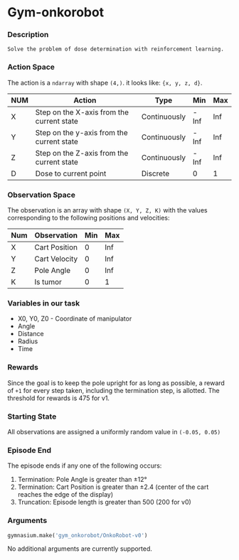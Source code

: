 # Gym-onkorobot

### Description
    Solve the problem of dose determination with reinforcement learning.

### Action Space

The action is a `ndarray` with shape `(4,)`. it looks like: `{x, y, z, d}`.
   
| NUM | Action                                    | Type         | Min  | Max |
|-----|-------------------------------------------|--------------|------|-----|
| X   | Step on the X-axis from the current state | Сontinuously | -Inf | Inf |
| Y   | Step on the y-axis from the current state | Сontinuously | -Inf | Inf |
| Z   | Step on the Z-axis from the current state | Сontinuously | -Inf | Inf |
| D   | Dose to current point                     | Discrete     | 0    | 1   |


### Observation Space

The observation is an array with shape `(X, Y, Z, K)` with the values corresponding to the following positions and velocities:

| Num | Observation   | Min | Max |
|-----|---------------|-----|-----|
| X   | Cart Position | 0   | Inf |
| Y   | Cart Velocity | 0   | Inf |
| Z   | Pole Angle    | 0   | Inf |
| K   | Is tumor      | 0   | 1   |

### Variables in our task

- X0, Y0, Z0 - Coordinate of manipulator
- Angle
- Distance
- Radius
- Time

### Rewards

Since the goal is to keep the pole upright for as long as possible, a reward of `+1` for every step taken,
including the termination step, is allotted. The threshold for rewards is 475 for v1.

### Starting State

All observations are assigned a uniformly random value in `(-0.05, 0.05)`

### Episode End

The episode ends if any one of the following occurs:
1. Termination: Pole Angle is greater than ±12°
2. Termination: Cart Position is greater than ±2.4 (center of the cart reaches the edge of the display)
3. Truncation: Episode length is greater than 500 (200 for v0)

### Arguments

```python
gymnasium.make('gym_onkorobot/OnkoRobot-v0')
```

No additional arguments are currently supported.
